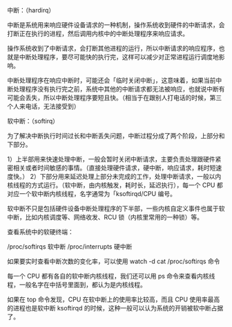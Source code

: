中断：（hardirq）

中断是系统用来响应硬件设备请求的一种机制，操作系统收到硬件的中断请求，会打断正在执行的进程，然后调用内核中的中断处理程序来响应请求。

操作系统收到了中断请求，会打断其他进程的运行，所以中断请求的响应程序，也就是中断处理程序，要尽可能快的执行完，这样可以减少对正常进程运行调度地影响。

中断处理程序在响应中断时，可能还会「临时关闭中断」，这意味着，如果当前中断处理程序没有执行完之前，系统中其他的中断请求都无法被响应，也就说中断有可能会丢失，所以中断处理程序要短且快。（相当于在跟别人打电话的时候，第三个人来电话，无法接受到）


软中断：（softirq）

为了解决中断执行时间过长和中断丢失问题，中断过程分成了两个阶段，上部分和下部分。

1）上半部用来快速处理中断，一般会暂时关闭中断请求，主要负责处理跟硬件紧密相关或者时间敏感的事情。（直接处理硬件请求，硬中断，响应请求，耗时短速度快。）
2）下部分用来延迟处理上部分未完成的工作，处理中断请求，一般以内核线程的方式运行。（软中断，由内核触发，耗时长，延迟执行），每一个 CPU 都对应一个软中断内核线程，名字通常为「ksoftirqd/CPU 编号。

软中断不只是包括硬件设备中断处理程序的下半部，一些内核自定义事件也属于软中断，比如内核调度等、网络收发、RCU 锁（内核里常用的一种锁）等。


查看系统中的软硬终端：

/proc/softirqs 软中断
/proc/interrupts 硬中断

如果要实时查看中断次数的变化率，可以使用 watch -d cat /proc/softirqs 命令

每一个 CPU 都有各自的软中断内核线程，我们还可以用 ps 命令来查看内核线程，一般名字在中括号里面到，都认为是内核线程。

如果在 top 命令发现，CPU 在软中断上的使用率比较高，而且 CPU 使用率最高的进程也是软中断 ksoftirqd 的时候，这种一般可以认为系统的开销被软中断占据了。
